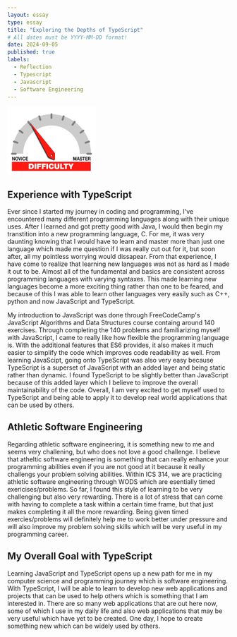 ```yaml
---
layout: essay
type: essay
title: "Exploring the Depths of TypeScript"
# All dates must be YYYY-MM-DD format!
date: 2024-09-05
published: true
labels:
  - Reflection
  - Typescript
  - Javascript
  - Software Engineering
---
```


<img width="200px" class="rounded float-start pe-4" src="../img/difficulty/degree_difficulty.jpg">

## Experience with TypeScript

Ever since I started my journey in coding and programming, I've encountered many different programming languages along with their unique uses. After I learned and got pretty good with Java, I would then begin my transtition into a new programming language, C. For me, it was very daunting knowing that I would have to learn and master more than just one language which made me question if I was really cut out for it, but soon after, all my pointless worrying would dissapear. From that experience, I have come to realize that learning new languages was not as hard as I made it out to be. Almost all of the fundamental and basics are consistent across programming languages with varying syntaxes. This made learning new languages become a more exciting thing rather than one to be feared, and because of this I was able to learn other languages very easily such as C++, python and now JavaScript and TypeScript. 

My introduction to JavaScript was done through FreeCodeCamp's JavaScript Algorithms and Data Structures course containg around 140 exercises. Through completing the 140 problems and familiarizing myself with JavaScript, I came to really like how flexible the programming language is. With the additional features that ES6 provides, it also makes it much easier to simplify the code which improves code readability as well. From learning JavaScipt, going onto TypeScript was also very easy because TypeScript is a superset of JavaScript with an added layer and being static rather than dynamic. I found TypeScript to be slightly better than JavaScript because of this added layer which I believe to improve the overall maintainability of the code. Overall, I am very excited to get myself used to TypeScript and being able to apply it to develop real world applications that can be used by others. 

## Athletic Software Engineering

Regarding athletic software engineering, it is something new to me and seems very challening, but who does not love a good challenge. I believe that atheltic software engineering is something that can really enhance your programming abilities even if you are not good at it because it really challengs your problem solving abilities. Within ICS 314, we are practicing athletic software engineering through WODS which are esentially timed exericises/problems. So far, I found this style of learning to be very challenging but also very rewarding. There is a lot of stress that can come with having to complete a task within a certain time frame, but that just makes completing it all the more rewarding. Being given timed exercies/problems will definitely help me to work better under pressure and will also improve my problem solving skills which will be very useful in my programming career. 

## My Overall Goal with TypeScript

Learning JavaScript and TypeScript opens up a new path for me in my computer science and programming journey which is software engineering. With TypeScript, I will be able to learn to develop new web applications and projects that can be used to help others which is something that I am interested in. There are so many web applications that are out here now, some of which I use in my daily life and also web applications that may be very useful which have yet to be created. One day, I hope to create something new which can be widely used by others.



